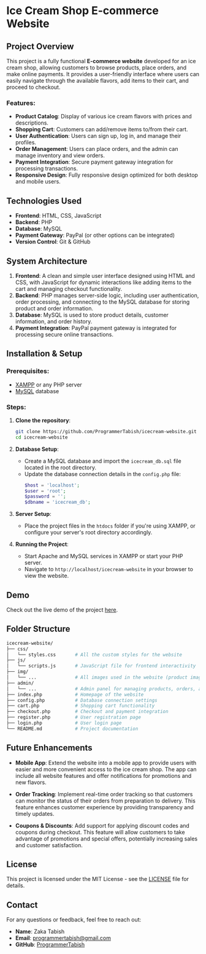 # Ice Cream Shop E-commerce Website

## Project Overview
This project is a fully functional **E-commerce website** developed for an ice cream shop, allowing customers to browse products, place orders, and make online payments. It provides a user-friendly interface where users can easily navigate through the available flavors, add items to their cart, and proceed to checkout.

### Features:
- **Product Catalog**: Display of various ice cream flavors with prices and descriptions.
- **Shopping Cart**: Customers can add/remove items to/from their cart.
- **User Authentication**: Users can sign up, log in, and manage their profiles.
- **Order Management**: Users can place orders, and the admin can manage inventory and view orders.
- **Payment Integration**: Secure payment gateway integration for processing transactions.
- **Responsive Design**: Fully responsive design optimized for both desktop and mobile users.

## Technologies Used
- **Frontend**: HTML, CSS, JavaScript
- **Backend**: PHP
- **Database**: MySQL
- **Payment Gateway**: PayPal (or other options can be integrated)
- **Version Control**: Git & GitHub

## System Architecture
1. **Frontend**: A clean and simple user interface designed using HTML and CSS, with JavaScript for dynamic interactions like adding items to the cart and managing checkout functionality.
2. **Backend**: PHP manages server-side logic, including user authentication, order processing, and connecting to the MySQL database for storing product and order information.
3. **Database**: MySQL is used to store product details, customer information, and order history.
4. **Payment Integration**: PayPal payment gateway is integrated for processing secure online transactions.

## Installation & Setup

### Prerequisites:
- [XAMPP](https://www.apachefriends.org/index.html) or any PHP server
- [MySQL](https://www.mysql.com/downloads/) database

### Steps:
1. **Clone the repository**:
    ```bash
    git clone https://github.com/ProgrammerTabish/icecream-website.git
    cd icecream-website
    ```

2. **Database Setup**:
   - Create a MySQL database and import the `icecream_db.sql` file located in the root directory.
   - Update the database connection details in the `config.php` file:
     ```php
     $host = 'localhost';
     $user = 'root';
     $password = '';
     $dbname = 'icecream_db';
     ```

3. **Server Setup**:
   - Place the project files in the `htdocs` folder if you're using XAMPP, or configure your server's root directory accordingly.

4. **Running the Project**:
   - Start Apache and MySQL services in XAMPP or start your PHP server.
   - Navigate to `http://localhost/icecream-website` in your browser to view the website.

## Demo
Check out the live demo of the project [here](https://your-demo-link.com).

## Folder Structure
```bash
icecream-website/
├── css/
│   └── styles.css       # All the custom styles for the website
├── js/
│   └── scripts.js       # JavaScript file for frontend interactivity
├── img/
│   └── ...              # All images used in the website (product images, banners, etc.)
├── admin/
│   └── ...              # Admin panel for managing products, orders, and inventory
├── index.php            # Homepage of the website
├── config.php           # Database connection settings
├── cart.php             # Shopping cart functionality
├── checkout.php         # Checkout and payment integration
├── register.php         # User registration page
├── login.php            # User login page
└── README.md            # Project documentation
```
## Future Enhancements
- **Mobile App**: Extend the website into a mobile app to provide users with easier and more convenient access to the ice cream shop. The app can include all website features and offer notifications for promotions and new flavors.
  
- **Order Tracking**: Implement real-time order tracking so that customers can monitor the status of their orders from preparation to delivery. This feature enhances customer experience by providing transparency and timely updates.

- **Coupons & Discounts**: Add support for applying discount codes and coupons during checkout. This feature will allow customers to take advantage of promotions and special offers, potentially increasing sales and customer satisfaction.

## License

This project is licensed under the MIT License - see the [LICENSE](./LICENSE) file for details.

## Contact

For any questions or feedback, feel free to reach out:

- **Name**: Zaka Tabish
- **Email**: [programmertabish@gmail.com](mailto:programmertabish@gmail.com)
- **GitHub**: [ProgrammerTabish](https://github.com/ProgrammerTabish)
